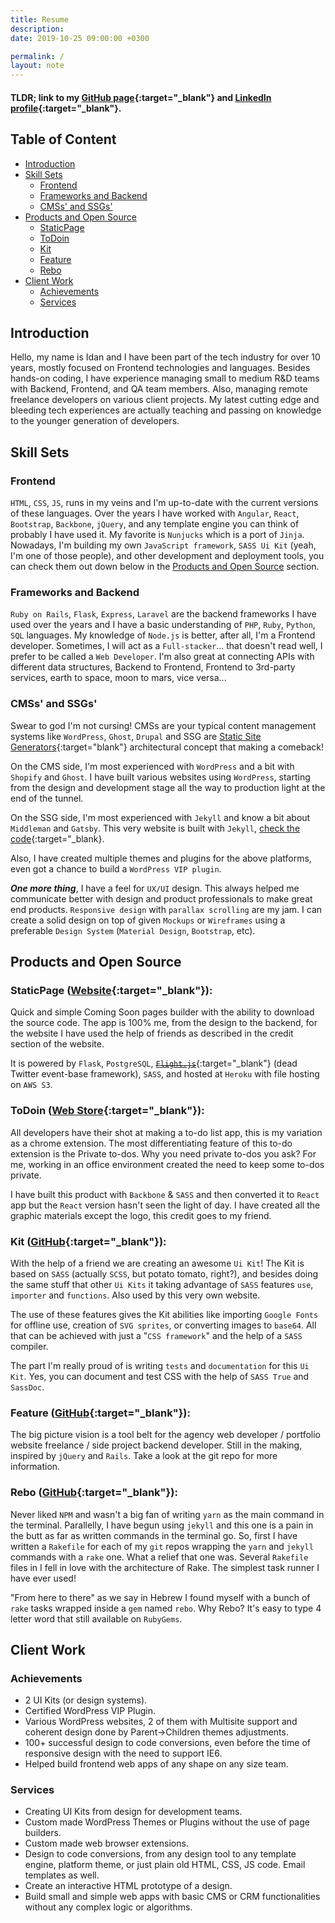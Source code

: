 ```yaml
---
title: Resume
description:
date: 2019-10-25 09:00:00 +0300

permalink: /
layout: note
---
```


#### TLDR; link to my [GitHub page](https://github.com/idangoldman){:target="_blank"} and [LinkedIn profile](https://linkedin.com/in/idangoldman/){:target="_blank"}.

## Table of Content
- [Introduction](#introduction)
- [Skill Sets](#skill-sets)
  - [Frontend](#frontend)
  - [Frameworks and Backend](#frameworks-and-backend)
  - [CMSs' and SSGs'](#cmss-and-ssgs)
- [Products and Open Source](#products-and-open-source)
  - [StaticPage](#staticpage-website)
  - [ToDoin](#todoin-web-store)
  - [Kit](#kit-github)
  - [Feature](#feature-github)
  - [Rebo](#rebo-github)
- [Client Work](#client-work)
  - [Achievements](#achievements)
  - [Services](#services)

## Introduction
Hello, my name is Idan and I have been part of the tech industry for over 10 years, mostly focused on Frontend technologies and languages. Besides hands-on coding, I have experience managing small to medium R&D teams with Backend, Frontend, and QA team members. Also, managing remote freelance developers on various client projects. My latest cutting edge and bleeding tech experiences are actually teaching and passing on knowledge to the younger generation of developers.

## Skill Sets

### Frontend
`HTML`, `CSS`, `JS`, runs in my veins and I'm up-to-date with the current versions of these languages. Over the years I have worked with `Angular`, `React`, `Bootstrap`, `Backbone`, `jQuery`, and any template engine you can think of probably I have used it. My favorite is `Nunjucks` which is a port of `Jinja`. Nowadays, I'm building my own `JavaScript framework`, `SASS Ui Kit` (yeah, I'm one of those people), and other development and deployment tools, you can check them out down below in the [Products and Open Source](#products-and-open-source) section.

### Frameworks and Backend
`Ruby on Rails`, `Flask`, `Express`, `Laravel` are the backend frameworks I have used over the years and I have a basic understanding of `PHP`, `Ruby`, `Python`, `SQL` languages. My knowledge of `Node.js` is better, after all, I'm a Frontend developer. Sometimes, I will act as a `Full-stacker`... that doesn't read well, I prefer to be called a `Web Developer`. I'm also great at connecting APIs with different data structures, Backend to Frontend, Frontend to 3rd-party services, earth to space, moon to mars, vice versa...

### CMSs' and SSGs'
Swear to god I'm not cursing! CMSs are your typical content management systems like `WordPress`, `Ghost`, `Drupal` and SSG are [Static Site Generators](https://www.staticgen.com/about){:target="blank"} architectural concept that making a comeback!

On the CMS side, I'm most experienced with `WordPress` and a bit with `Shopify` and `Ghost`. I have built various websites using `WordPress`, starting from the design and development stage all the way to production light at the end of the tunnel.

On the SSG side, I'm most experienced with `Jekyll` and know a bit about `Middleman` and `Gatsby`. This very website is built with `Jekyll`, [check the code](https://github.com/idangoldman/idan.goldman.work){:target="_blank}.

Also, I have created multiple themes and plugins for the above platforms, even got a chance to build a `WordPress VIP plugin`.

*__One more thing__*, I have a feel for `UX/UI` design. This always helped me communicate better with design and product professionals to make great end products. `Responsive design` with `parallax scrolling` are my jam. I can create a solid design on top of given `Mockups` or `Wireframes` using a preferable `Design System` (`Material Design`, `Bootstrap`, etc).

## Products and Open Source

### StaticPage ([Website](https://staticpage.io){:target="_blank"}):
Quick and simple Coming Soon pages builder with the ability to download the source code. The app is 100% me, from the design to the backend, for the website I have used the help of friends as described in the credit section of the website.

It is powered by `Flask`, `PostgreSQL`, [~~`Flight.js`~~](https://flightjs.github.io/){:target="_blank"} (dead Twitter event-base framework), `SASS`, and hosted at `Heroku` with file hosting on `AWS S3`.

### ToDoin ([Web Store](https://chrome.google.com/webstore/detail/todoin/gobimjknanlaehcjalekeoolepmmjhpk){:target="_blank"}):
All developers have their shot at making a to-do list app, this is my variation as a chrome extension. The most differentiating feature of this to-do extension is the Private to-dos. Why you need private to-dos you ask? For me, working in an office environment created the need to keep some to-dos private.

I have built this product with `Backbone` & `SASS` and then converted it to `React` app but the `React` version hasn't seen the light of day. I have created all the graphic materials except the logo, this credit goes to my friend.

### Kit ([GitHub](https://github.com/idangoldman/kit){:target="_blank"}):
With the help of a friend we are creating an awesome `Ui Kit`! The Kit is based on `SASS` (actually `SCSS`, but potato tomato, right?), and besides doing the same stuff that other `Ui Kits` it taking advantage of `SASS` features `use`, `importer` and `functions`. Also used by this very own website.

The use of these features gives the Kit abilities like importing `Google Fonts` for offline use, creation of `SVG sprites`, or converting images to `base64`. All that can be achieved with just a "`CSS framework`" and the help of a `SASS` compiler.

The part I'm really proud of is writing `tests` and `documentation` for this `Ui Kit`. Yes, you can document and test CSS with the help of `SASS True` and `SassDoc`.

### Feature ([GitHub](https://github.com/idangoldman/feature){:target="_blank"}):
The big picture vision is a tool belt for the agency web developer / portfolio website freelance / side project backend developer. Still in the making, inspired by `jQuery` and `Rails`. Take a look at the git repo for more information.

### Rebo ([GitHub](https://github.com/idangoldman/rebo){:target="_blank"}):
Never liked `NPM` and wasn't a big fan of writing `yarn` as the main command in the terminal. Parallelly, I have begun using `jekyll` and this one is a pain in the butt as far as written commands in the terminal go. So, first I have written a `Rakefile` for each of my `git` repos wrapping the `yarn` and `jekyll` commands with a `rake` one. What a relief that one was.    Several `Rakefile` files in I fell in love with the architecture of Rake. The simplest task runner I have ever used!

"From here to there" as we say in Hebrew I found myself with a bunch of `rake` tasks wrapped inside a `gem` named `rebo`. Why Rebo? It's easy to type 4 letter word that still available on `RubyGems`.

## Client Work

### Achievements

- 2 UI Kits (or design systems).
- Certified WordPress VIP Plugin.
- Various WordPress websites, 2 of them with Multisite support and coherent design done by Parent->Children themes adjustments.
- 100+ successful design to code conversions, even before the time of responsive design with the need to support IE6.
- Helped build frontend web apps of any shape on any size team.

### Services

- Creating UI Kits from design for development teams.
- Custom made WordPress Themes or Plugins without the use of page builders.
- Custom made web browser extensions.
- Design to code conversions, from any design tool to any template engine, platform theme, or just plain old HTML, CSS, JS code. Email templates as well.
- Create an interactive HTML prototype of a design.
- Build small and simple web apps with basic CMS or CRM functionalities without any complex logic or algorithms.
